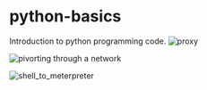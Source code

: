 # python-basics
Introduction to python programming code.
![proxy](https://github.com/user-attachments/assets/7d27e668-d835-49f9-9b29-3b6689024805)


![pivorting through a network](https://github.com/user-attachments/assets/a0680c77-4072-439e-b8ee-de0a646c2181)

![shell_to_meterpreter](https://github.com/user-attachments/assets/4a9589e9-2dda-4441-a843-0aaa625c78dd)
